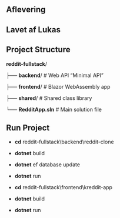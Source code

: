 ## Aflevering 
## Lavet af Lukas 


## Project Structure

**reddit-fullstack**/


├── **backend**/ # Web API “Minimal API”

├── **frontend**/ # Blazor WebAssembly app

├── **shared**/ # Shared class library

└── **RedditApp.sln** # Main solution file


## Run Project
- **cd** reddit-fullstack\backend\reddit-clone 
- **dotnet** build
- **dotnet** ef database update
- **dotnet** run

- **cd** reddit-fullstack\frontend\kreddit-app
- **dotnet** build
- **dotnet** run

